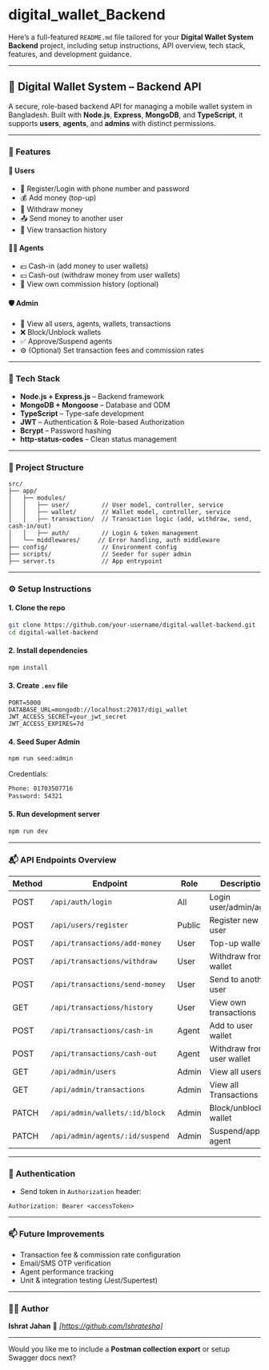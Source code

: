 # digital_wallet_Backend
Here’s a full-featured `README.md` file tailored for your **Digital Wallet System Backend** project, including setup instructions, API overview, tech stack, features, and development guidance.

---

## 📱 Digital Wallet System – Backend API

A secure, role-based backend API for managing a mobile wallet system in Bangladesh. Built with **Node.js**, **Express**, **MongoDB**, and **TypeScript**, it supports **users**, **agents**, and **admins** with distinct permissions.

---

### 🚀 Features

#### 👤 Users

* 🔐 Register/Login with phone number and password
* 💰 Add money (top-up)
* 💸 Withdraw money
* 📤 Send money to another user
* 📜 View transaction history

#### 🧑‍💼 Agents

* 💵 Cash-in (add money to user wallets)
* 💴 Cash-out (withdraw money from user wallets)
* 💼 View own commission history (optional)

#### 🛡️ Admin

* 🧾 View all users, agents, wallets, transactions
* ❌ Block/Unblock wallets
* ✅ Approve/Suspend agents
* ⚙️ (Optional) Set transaction fees and commission rates

---

### 🧱 Tech Stack

* **Node.js + Express.js** – Backend framework
* **MongoDB + Mongoose** – Database and ODM
* **TypeScript** – Type-safe development
* **JWT** – Authentication & Role-based Authorization
* **Bcrypt** – Password hashing
* **http-status-codes** – Clean status management

---

### 📁 Project Structure

```
src/
├── app/
│   ├── modules/
│   │   ├── user/         // User model, controller, service
│   │   ├── wallet/       // Wallet model, controller, service
│   │   ├── transaction/  // Transaction logic (add, withdraw, send, cash-in/out)
│   │   ├── auth/         // Login & token management
│   └── middlewares/     // Error handling, auth middleware
├── config/               // Environment config
├── scripts/              // Seeder for super admin
├── server.ts             // App entrypoint
```

---

### ⚙️ Setup Instructions

#### 1. Clone the repo

```bash
git clone https://github.com/your-username/digital-wallet-backend.git
cd digital-wallet-backend
```

#### 2. Install dependencies

```bash
npm install
```

#### 3. Create `.env` file

```env
PORT=5000
DATABASE_URL=mongodb://localhost:27017/digi_wallet
JWT_ACCESS_SECRET=your_jwt_secret
JWT_ACCESS_EXPIRES=7d
```

#### 4. Seed Super Admin

```bash
npm run seed:admin
```

Credentials:

```bash
Phone: 01703507716
Password: 54321
```

#### 5. Run development server

```bash
npm run dev
```

---

### 📬 API Endpoints Overview

| Method | Endpoint                        | Role   | Description               |
| ------ | ------------------------------- | ------ | ------------------------- |
| POST   | `/api/auth/login`               | All    | Login user/admin/agent    |
| POST   | `/api/users/register`           | Public | Register new user         |
| POST   | `/api/transactions/add-money`   | User   | Top-up wallet             |
| POST   | `/api/transactions/withdraw`    | User   | Withdraw from wallet      |
| POST   | `/api/transactions/send-money`  | User   | Send to another user      |
| GET    | `/api/transactions/history`     | User   | View own transactions     |
| POST   | `/api/transactions/cash-in`     | Agent  | Add to user wallet        |
| POST   | `/api/transactions/cash-out`    | Agent  | Withdraw from user wallet |
| GET    | `/api/admin/users`              | Admin  | View all users            |
| GET    | `/api/admin/transactions`       | Admin  | View all Transactions     |
| PATCH  | `/api/admin/wallets/:id/block`  | Admin  | Block/unblock wallet      |
| PATCH  | `/api/admin/agents/:id/suspend` | Admin  | Suspend/approve agent     |

---

### 🔐 Authentication

* Send token in `Authorization` header:

```http
Authorization: Bearer <accessToken>
```

---

### 📫 Future Improvements

* Transaction fee & commission rate configuration
* Email/SMS OTP verification
* Agent performance tracking
* Unit & integration testing (Jest/Supertest)

---

### 🧑‍💻 Author

**Ishrat Jahan**
🔗 *\[https://github.com/Ishratesha]*

---

Would you like me to include a **Postman collection export** or setup Swagger docs next?
